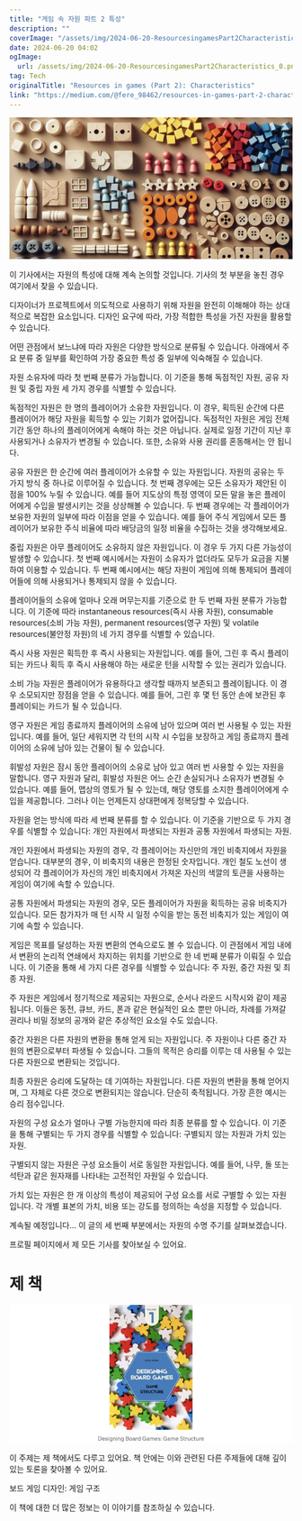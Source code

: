 ```yaml
---
title: "게임 속 자원 파트 2 특성"
description: ""
coverImage: "/assets/img/2024-06-20-ResourcesingamesPart2Characteristics_0.png"
date: 2024-06-20 04:02
ogImage: 
  url: /assets/img/2024-06-20-ResourcesingamesPart2Characteristics_0.png
tag: Tech
originalTitle: "Resources in games (Part 2): Characteristics"
link: "https://medium.com/@fere_98462/resources-in-games-part-2-characteristics-0a02b458b5cd"
---
```



![이미지](/assets/img/2024-06-20-ResourcesingamesPart2Characteristics_0.png)

이 기사에서는 자원의 특성에 대해 계속 논의할 것입니다. 기사의 첫 부분을 놓친 경우 여기에서 찾을 수 있습니다.

디자이너가 프로젝트에서 의도적으로 사용하기 위해 자원을 완전히 이해해야 하는 상대적으로 복잡한 요소입니다. 디자인 요구에 따라, 가장 적합한 특성을 가진 자원을 활용할 수 있습니다.

어떤 관점에서 보느냐에 따라 자원은 다양한 방식으로 분류될 수 있습니다. 아래에서 주요 분류 중 일부를 확인하여 가장 중요한 특성 중 일부에 익숙해질 수 있습니다.

<div class="content-ad"></div>

자원 소유자에 따라 첫 번째 분류가 가능합니다. 이 기준을 통해 독점적인 자원, 공유 자원 및 중립 자원 세 가지 경우를 식별할 수 있습니다.

독점적인 자원은 한 명의 플레이어가 소유한 자원입니다. 이 경우, 획득된 순간에 다른 플레이어가 해당 자원을 획득할 수 있는 기회가 없어집니다. 독점적인 자원은 게임 전체 기간 동안 하나의 플레이어에게 속해야 하는 것은 아닙니다. 실제로 일정 기간이 지난 후 사용되거나 소유자가 변경될 수 있습니다. 또한, 소유와 사용 권리를 혼동해서는 안 됩니다.

공유 자원은 한 순간에 여러 플레이어가 소유할 수 있는 자원입니다. 자원의 공유는 두 가지 방식 중 하나로 이루어질 수 있습니다. 첫 번째 경우에는 모든 소유자가 제안된 이점을 100% 누릴 수 있습니다. 예를 들어 지도상의 특정 영역이 모든 말을 놓은 플레이어에게 수입을 발생시키는 것을 상상해볼 수 있습니다. 두 번째 경우에는 각 플레이어가 보유한 자원의 일부에 따라 이점을 얻을 수 있습니다. 예를 들어 주식 게임에서 모든 플레이어가 보유한 주식 비율에 따라 배당금의 일정 비율을 수집하는 것을 생각해보세요.

중립 자원은 아무 플레이어도 소유하지 않은 자원입니다. 이 경우 두 가지 다른 가능성이 발생할 수 있습니다. 첫 번째 예시에서는 자원이 소유자가 없더라도 모두가 요금을 지불하여 이용할 수 있습니다. 두 번째 예시에서는 해당 자원이 게임에 의해 통제되어 플레이어들에 의해 사용되거나 통제되지 않을 수 있습니다.

<div class="content-ad"></div>

플레이어들의 소유에 얼마나 오래 머무는지를 기준으로 한 두 번째 자원 분류가 가능합니다. 이 기준에 따라 instantaneous resources(즉시 사용 자원), consumable resources(소비 가능 자원), permanent resources(영구 자원) 및 volatile resources(불안정 자원)의 네 가지 경우를 식별할 수 있습니다.

즉시 사용 자원은 획득한 후 즉시 사용되는 자원입니다. 예를 들어, 그린 후 즉시 플레이되는 카드나 획득 후 즉시 사용해야 하는 새로운 턴을 시작할 수 있는 권리가 있습니다.

소비 가능 자원은 플레이어가 유용하다고 생각할 때까지 보존되고 플레이됩니다. 이 경우 소모되지만 장점을 얻을 수 있습니다. 예를 들어, 그린 후 몇 턴 동안 손에 보관된 후 플레이되는 카드가 될 수 있습니다.

영구 자원은 게임 종료까지 플레이어의 소유에 남아 있으며 여러 번 사용될 수 있는 자원입니다. 예를 들어, 일단 세워지면 각 턴의 시작 시 수입을 보장하고 게임 종료까지 플레이어의 소유에 남아 있는 건물이 될 수 있습니다.

<div class="content-ad"></div>

휘발성 자원은 잠시 동안 플레이어의 소유로 남아 있고 여러 번 사용할 수 있는 자원을 말합니다. 영구 자원과 달리, 휘발성 자원은 어느 순간 손실되거나 소유자가 변경될 수 있습니다. 예를 들어, 맵상의 영토가 될 수 있는데, 해당 영토를 소지한 플레이어에게 수입을 제공합니다. 그러나 이는 언제든지 상대편에게 정복당할 수 있습니다.

자원을 얻는 방식에 따라 세 번째 분류를 할 수 있습니다. 이 기준을 기반으로 두 가지 경우를 식별할 수 있습니다: 개인 자원에서 파생되는 자원과 공통 자원에서 파생되는 자원.

개인 자원에서 파생되는 자원의 경우, 각 플레이어는 자신만의 개인 비축지에서 자원을 얻습니다. 대부분의 경우, 이 비축지의 내용은 한정된 숫자입니다. 개인 철도 노선이 생성되어 각 플레이어가 자신의 개인 비축지에서 가져온 자신의 색깔의 토큰을 사용하는 게임이 여기에 속할 수 있습니다.

공통 자원에서 파생되는 자원의 경우, 모든 플레이어가 자원을 획득하는 공유 비축지가 있습니다. 모든 참가자가 매 턴 시작 시 일정 수익을 받는 동전 비축지가 있는 게임이 여기에 속할 수 있습니다.

<div class="content-ad"></div>

게임은 목표를 달성하는 자원 변환의 연속으로도 볼 수 있습니다. 이 관점에서 게임 내에서 변환의 논리적 연쇄에서 차지하는 위치를 기반으로 한 네 번째 분류가 이뤄질 수 있습니다. 이 기준을 통해 세 가지 다른 경우를 식별할 수 있습니다: 주 자원, 중간 자원 및 최종 자원.

주 자원은 게임에서 정기적으로 제공되는 자원으로, 순서나 라운드 시작시와 같이 제공됩니다. 이들은 동전, 큐브, 카드, 폰과 같은 현실적인 요소 뿐만 아니라, 차례를 가져갈 권리나 비밀 정보의 공개와 같은 추상적인 요소일 수도 있습니다.

중간 자원은 다른 자원의 변환을 통해 얻게 되는 자원입니다. 주 자원이나 다른 중간 자원의 변환으로부터 파생될 수 있습니다. 그들의 목적은 승리를 이루는 데 사용될 수 있는 다른 자원으로 변환되는 것입니다.

최종 자원은 승리에 도달하는 데 기여하는 자원입니다. 다른 자원의 변환을 통해 얻어지며, 그 자체로 다른 것으로 변환되지는 않습니다. 단순히 축적됩니다. 가장 흔한 예시는 승리 점수입니다.

<div class="content-ad"></div>

자원의 구성 요소가 얼마나 구별 가능한지에 따라 최종 분류를 할 수 있습니다. 이 기준을 통해 구별되는 두 가지 경우를 식별할 수 있습니다: 구별되지 않는 자원과 가치 있는 자원.

구별되지 않는 자원은 구성 요소들이 서로 동일한 자원입니다. 예를 들어, 나무, 돌 또는 석탄과 같은 원자재를 나타내는 고전적인 자원일 수 있습니다.

가치 있는 자원은 한 개 이상의 특성이 제공되어 구성 요소를 서로 구별할 수 있는 자원입니다. 각 개별 표본의 가치, 비용 또는 강도를 정의하는 속성을 지정할 수 있습니다.

계속될 예정입니다... 이 글의 세 번째 부분에서는 자원의 수명 주기를 살펴보겠습니다.

<div class="content-ad"></div>

프로필 페이지에서 제 모든 기사를 찾아보실 수 있어요.

# 제 책

![이미지](/assets/img/2024-06-20-ResourcesingamesPart2Characteristics_1.png)

이 주제는 제 책에서도 다루고 있어요. 책 안에는 이와 관련된 다른 주제들에 대해 깊이 있는 토론을 찾아볼 수 있어요.

<div class="content-ad"></div>

보드 게임 디자인: 게임 구조

이 책에 대한 더 많은 정보는 이 이야기를 참조하실 수 있습니다.